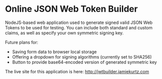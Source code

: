Online JSON Web Token Builder
=============================

NodeJS-based web application used to generate signed valid JSON Web Tokens to be used for testing. You can include both standard and custom claims, as well as specify your own symmetric signing key.

Future plans for:
- Saving form data to browser local storage
- Offering a dropdown for signing algorithms (currently set to SHA256)
- Button to provide base64-encoded version of generated symmetric key

The live site for this application is here: http://jwtbuilder.jamiekurtz.com




